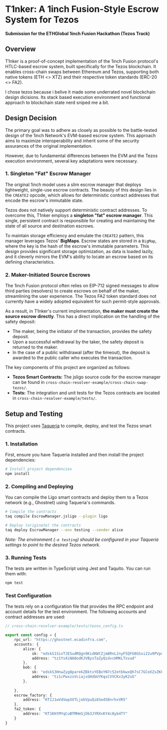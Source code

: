 # T1nker: A 1inch Fusion-Style Escrow System for Tezos

**Submission for the ETHGlobal 1inch Fusion Hackathon (Tezos Track)**

## Overview

T1nker is a proof-of-concept implementation of the 1inch Fusion protocol's HTLC-based escrow system, built specifically for the Tezos blockchain. It enables cross-chain swaps between Ethereum and Tezos, supporting both native tokens (ETH <> XTZ) and their respective token standards (ERC-20 <> FA2).


I chose tezos because i belive it made some underrated novel blockchain design dicisions. Its stack based execution environment and functional approach to blockchain state nerd sniped me a bit.

## Design Decision 

The primary goal was to adhere as closely as possible to the battle-tested design of the 1inch Network's EVM-based escrow system. This approach aims to maximize interoperability and inherit some of the security assurances of the original implementation.

However, due to fundamental differences between the EVM and the Tezos execution environment, several key adaptations were necessary.

### 1. Singleton "Fat" Escrow Manager

The original 1inch model uses a slim escrow manager that deploys lightweight, single-use escrow contracts. The beauty of this design lies in the `CREATE2` opcode, which allows for deterministic contract addresses that encode the escrow's immutable state.

Tezos does not natively support deterministic contract addresses. To overcome this, T1nker employs a **singleton "fat" escrow manager**. This single, persistent contract is responsible for creating and maintaining the state of all source and destination escrows.

To maintain storage efficiency and emulate the `CREATE2` pattern, this manager leverages Tezos' **BigMaps**. Escrow states are stored in a `BigMap`, where the key is the hash of the escrow's immutable parameters. This design provides significant storage optimization, as data is loaded lazily, and it cleverly mirrors the EVM's ability to locate an escrow based on its defining characteristics.

### 2. Maker-Initiated Source Escrows

The 1inch Fusion protocol often relies on EIP-712 signed messages to allow third parties (resolvers) to create escrows on behalf of the maker, streamlining the user experience. The Tezos FA2 token standard does not currently have a widely adopted equivalent for such permit-style approvals.

As a result, in T1nker's current implementation, **the maker must create the source escrow directly**. This has a direct implication on the handling of the safety deposit:

-   The maker, being the initiator of the transaction, provides the safety deposit.
-   Upon a successful withdrawal by the taker, the safety deposit is returned to the maker.
-   In the case of a public withdrawal (after the timeout), the deposit is awarded to the public caller who executes the transaction.


The key components of this project are organized as follows:

-   **Tezos Smart Contracts:** The jsligo source code for the escrow manager can be found in `cross-chain-resolver-example/cross-chain-swap-tezos/`.
-   **Tests:** The integration and unit tests for the Tezos contracts are located in `cross-chain-resolver-example/tests/`.



## Setup and Testing

This project uses [Taqueria](https://taqueria.io/) to compile, deploy, and test the Tezos smart contracts.

### 1. Installation

First, ensure you have Taqueria installed and then install the project dependencies:

```bash
# Install project dependencies
npm install
```

### 2. Compiling and Deploying

You can compile the Ligo smart contracts and deploy them to a Tezos network (e.g., Ghostnet) using Taqueria's commands.

```bash
# Compile the contracts
taq compile EscrowManager.jsligo --plugin ligo 

# Deploy (originate) the contracts
taq deploy EscrowManager --env testing --sender alice
```

*Note: The environment (`-e testing`) should be configured in your Taqueria settings to point to the desired Tezos network.*

### 3. Running Tests

The tests are written in TypeScript using Jest and Taquito. You can run them with:

```bash
npm test
```

### Test Configuration

The tests rely on a configuration file that provides the RPC endpoint and account details for the test environment. The following accounts and contract addresses are used:

```typescript
// cross-chain-resolver-example/tests/tezos_config.ts

export const config = {
    rpc_url: "https://ghostnet.ecadinfra.com",
    accounts: {
        alice: {
            sk: "edskS1SivTJESudRQgn9KidKWtZjm8RnL2nyF5QFU8GSxi22u9PVpmHU5BHiF29BwwsJk6mdCV2XqeQ3JpVw9khzhvrUMXYpAm",
            address: "tz1Ys4iNA8odKJVBysTaZyQidvcHMKLTxvud"
        },
        bob: {
            sk: "edskS3HnwZyg8parekZBktxYEBxYN7c52etbkwxQh7sC7GCeXZxZKFvmTeBB4e7buDuhDekUUT2CkxMtKgzpJeLi7NQEKLtHxh",
            address: "tz1cPwxzsVciajsGHdbUYKqsCVVCKx3yK2sG"
        },
        
    },
    escrow_factory: {
        address: "KT1J1wVdVwpXXTLjebVpuQi6SedS8nrhvVR5"
    },
    fa2_token: {
        address: "KT1KHtMYqCuBTMHmSjDb3JYRXvKY4c8yb4TY"
    }
}